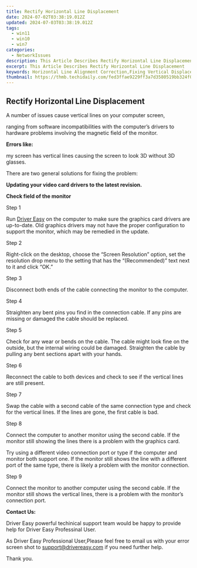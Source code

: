 ```yaml
---
title: Rectify Horizontal Line Displacement
date: 2024-07-02T03:38:19.012Z
updated: 2024-07-03T03:38:19.012Z
tags:
  - win11
  - win10
  - win7
categories:
  - NetworkIssues
description: This Article Describes Rectify Horizontal Line Displacement
excerpt: This Article Describes Rectify Horizontal Line Displacement
keywords: Horizontal Line Alignment Correction,Fixing Vertical Displacement of Lines,Rectify Misaligned Horizontal Borders,Correct Horizontal Edge Gaps,Improve Linearity in Graphic Design,Eliminate Uneven Horizontal Lines,Adjust Horizontal Line Distance Errors
thumbnail: https://thmb.techidaily.com/fed3ffae9229ff3a7d3580519bb324f0e6bad8a6cd96fa55cbded24321f049a3.jpg
---
```


## Rectify Horizontal Line Displacement

A number of issues cause vertical lines on your computer screen,

 ranging from software incompatibilities with the computer’s drivers to hardware problems involving the magnetic field of the monitor.

**Errors like:**

 my screen has vertical lines causing the screen to look 3D without 3D glasses.

There are two general solutions for fixing the problem:

**Updating your video card drivers to the latest revision.**

**Check field of the monitor**

Step 1

 Run [Driver Easy](https://tools.techidaily.com/drivereasy/download/) on the computer to make sure the graphics card drivers are up-to-date. Old graphics drivers may not have the proper configuration to support the monitor, which may be remedied in the update.

Step 2

 Right-click on the desktop, choose the “Screen Resolution” option, set the resolution drop menu to the setting that has the “(Recommended)” text next to it and click “OK.”

Step 3

Disconnect both ends of the cable connecting the monitor to the computer.

Step 4

 Straighten any bent pins you find in the connection cable. If any pins are missing or damaged the cable should be replaced.

Step 5

 Check for any wear or bends on the cable. The cable might look fine on the outside, but the internal wiring could be damaged. Straighten the cable by pulling any bent sections apart with your hands.

Step 6

 Reconnect the cable to both devices and check to see if the vertical lines are still present.

Step 7

 Swap the cable with a second cable of the same connection type and check for the vertical lines. If the lines are gone, the first cable is bad.

Step 8

 Connect the computer to another monitor using the second cable. If the monitor still showing the lines there is a problem with the graphics card.

 Try using a different video connection port or type if the computer and monitor both support one. If the monitor still shows the line with a different port of the same type, there is likely a problem with the monitor connection.

Step 9

 Connect the monitor to another computer using the second cable. If the monitor still shows the vertical lines, there is a problem with the monitor’s connection port.

**Contact Us:**

 Driver Easy powerful techinical support team would be happy to provide help for Driver Easy Professinal User.

 As Driver Easy Professional User,Please feel free to email us with your error screen shot to <support@drivereasy.com> if you need further help.

Thank you.

<ins class="adsbygoogle"
     style="display:block"
     data-ad-format="autorelaxed"
     data-ad-client="ca-pub-7571918770474297"
     data-ad-slot="1223367746"></ins>



<ins class="adsbygoogle"
     style="display:block"
     data-ad-client="ca-pub-7571918770474297"
     data-ad-slot="8358498916"
     data-ad-format="auto"
     data-full-width-responsive="true"></ins>


